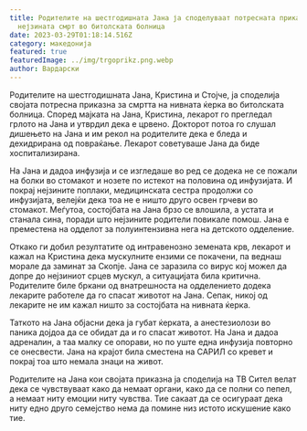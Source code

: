 ```yaml
---
title: Родителите на шестгодишната Јана ја споделуваат потресната приказна за
  нејзината смрт во битолската болница
date: 2023-03-29T01:18:14.516Z
category: македонија
featured: true
featuredImage: ../img/trgoprikz.png.webp
author: Вардарски
---
```


Родителите на шестгодишната Јана, Кристина и Стојче, ја споделија својата потресна приказна за смртта на нивната ќерка во битолската болница. Според мајката на Јана, Кристина, лекарот го прегледал грлото на Јана и утврдил дека е црвено. Докторот потоа го слушал дишењето на Јана и им рекол на родителите дека е бледа и дехидрирана од повраќање. Лекарот советуваше Јана да биде хоспитализирана.

На Јана и дадоа инфузија и се изгледаше во ред се додека не се пожали на болки во стомакот и нозете по истекот на половина од инфузијата. И покрај нејзините поплаки, медицинската сестра продолжи со инфузијата, велејќи дека тоа не е ништо друго освен грчеви во стомакот. Меѓутоа, состојбата на Јана брзо се влошила, а устата и станала сина, поради што нејзините родители повикале помош. Јана е преместена на одделот за полуинтензивна нега на детското одделение.

Откако ги добил резултатите од интравенозно земената крв, лекарот и кажал на Кристина дека мускулните ензими се покачени, па веднаш морале да заминат за Скопје. Јана се заразила со вирус кој можел да допре до нејзиниот срцев мускул, а ситуацијата била критична. Родителите биле бркани од внатрешноста на одделението додека лекарите работеле да го спасат животот на Јана. Сепак, никој од лекарите не им кажал ништо за состојбата на нивната ќерка.

Таткото на Јана објасни дека ја губат ќерката, а анестезиолози во паника дојдоа да се обидат да и го спасат животот. На Јана и дадоа адреналин, а таа малку се опорави, но по уште една инфузија повторно се онесвести. Јана на крајот била сместена на САРИЛ со кревет и покрај тоа што немала знаци на живот.

Родителите на Јана кои својата приказна ја споделија на ТВ Сител велат дека се чувствуваат како да немаат органи, како да се полни со пепел, а немаат ниту емоции ниту чувства. Тие сакаат да се осигураат дека ниту едно друго семејство нема да помине низ истото искушение како тие.
